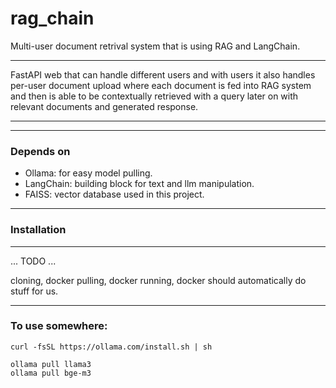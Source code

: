 # rag_chain
Multi-user document retrival system that is using RAG and LangChain.

---

FastAPI web that can handle different users and with users it also
handles per-user document upload where each document is fed into 
RAG system and then is able to be contextually retrieved with a query
later on with relevant documents and generated response.

---

---

### Depends on

- Ollama: for easy model pulling.
- LangChain: building block for text and llm manipulation. 
- FAISS: vector database used in this project.

---

### Installation

---

... TODO ...

cloning, docker pulling, docker running, docker should automatically do stuff for us.

---

### To use somewhere:
```
curl -fsSL https://ollama.com/install.sh | sh

ollama pull llama3
ollama pull bge-m3

```
